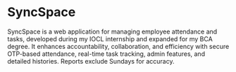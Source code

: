 # SyncSpace
SyncSpace is a web application for managing employee attendance and tasks, developed during my IOCL internship and expanded for my BCA degree. It enhances accountability, collaboration, and efficiency with secure OTP-based attendance, real-time task tracking, admin features, and detailed histories. Reports exclude Sundays for accuracy.
